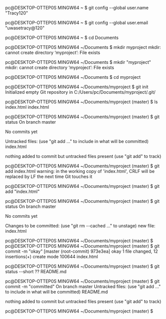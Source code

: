 pc@DESKTOP-OTTEP0S MINGW64 ~
$ git config --global user.name "Tracy120"

pc@DESKTOP-OTTEP0S MINGW64 ~
$ git config --global user.email "uwasetracy@120"

pc@DESKTOP-OTTEP0S MINGW64 ~
$ cd Documents

pc@DESKTOP-OTTEP0S MINGW64 ~/Documents
$ mkdir myproject
mkdir: cannot create directory ‘myproject’: File exists

pc@DESKTOP-OTTEP0S MINGW64 ~/Documents
$ mkdir "myproject"
mkdir: cannot create directory ‘myproject’: File exists

pc@DESKTOP-OTTEP0S MINGW64 ~/Documents
$ cd myproject

pc@DESKTOP-OTTEP0S MINGW64 ~/Documents/myproject
$ git init
Initialized empty Git repository in C:/Users/pc/Documents/myproject/.git/

pc@DESKTOP-OTTEP0S MINGW64 ~/Documents/myproject (master)
$ ls index.html
index.html

pc@DESKTOP-OTTEP0S MINGW64 ~/Documents/myproject (master)
$ git status
On branch master

No commits yet

Untracked files:
  (use "git add <file>..." to include in what will be committed)
        index.html

nothing added to commit but untracked files present (use "git add" to track)

pc@DESKTOP-OTTEP0S MINGW64 ~/Documents/myproject (master)
$ git add index.html
warning: in the working copy of 'index.html', CRLF will be replaced by LF the next time Git touches it

pc@DESKTOP-OTTEP0S MINGW64 ~/Documents/myproject (master)
$ git add "index.html"

pc@DESKTOP-OTTEP0S MINGW64 ~/Documents/myproject (master)
$ git status
On branch master

No commits yet

Changes to be committed:
  (use "git rm --cached <file>..." to unstage)
        new file:   index.html


pc@DESKTOP-OTTEP0S MINGW64 ~/Documents/myproject (master)
$
pc@DESKTOP-OTTEP0S MINGW64 ~/Documents/myproject (master)
$ git commit -m "okay"
[master (root-commit) 973e3ea] okay
 1 file changed, 12 insertions(+)
 create mode 100644 index.html

pc@DESKTOP-OTTEP0S MINGW64 ~/Documents/myproject (master)
$ git status --short
?? README.md

pc@DESKTOP-OTTEP0S MINGW64 ~/Documents/myproject (master)
$ git commit -m "committed"
On branch master
Untracked files:
  (use "git add <file>..." to include in what will be committed)
        README.md

nothing added to commit but untracked files present (use "git add" to track)

pc@DESKTOP-OTTEP0S MINGW64 ~/Documents/myproject (master)
$
